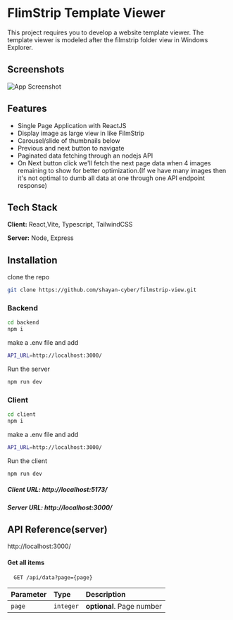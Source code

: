 
# FlimStrip Template Viewer

This project requires you to develop a website template viewer. The template viewer is modeled after the filmstrip folder view in Windows Explorer.


## Screenshots

![App Screenshot](https://i.imgur.com/JG3Ds7c.png)


## Features

- Single Page Application with ReactJS
- Display image as large view in like FilmStrip
- Carousel/slide of thumbnails below
- Previous and next button to navigate
- Paginated data fetching through an nodejs API
- On Next button click we'll fetch the next page data when 4 images remaining to show for better optimization.(If we have many images then it's not optimal to dumb all data at one through one API endpoint response)


## Tech Stack

**Client:** React,Vite, Typescript, TailwindCSS

**Server:** Node, Express


## Installation

clone the repo

```bash
git clone https://github.com/shayan-cyber/filmstrip-view.git
```



### Backend
```bash
cd backend
npm i
```
make a .env file and add
```bash
API_URL=http://localhost:3000/
```

Run the server
```bash
npm run dev
```

### Client
```bash
cd client
npm i
```
make a .env file and add
```bash
API_URL=http://localhost:3000/
```

Run the client
```bash
npm run dev
```




##### Client URL: http://localhost:5173/

##### Server URL: http://localhost:3000/
## API Reference(server)
http://localhost:3000/
#### Get all items

```http
  GET /api/data?page={page}
```

| Parameter | Type     | Description                |
| :-------- | :------- | :------------------------- |
| `page` | `integer` | **optional**. Page number |




